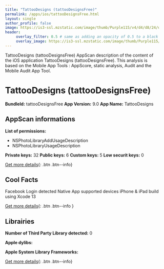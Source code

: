 ```yaml
---
title: "TattooDesigns (tattooDesignsFree)"
permalink: /apps/ios/tattooDesignsFree.html
layout: single
author_profile: false
image: https://is3-ssl.mzstatic.com/image/thumb/Purple115/v4/d4/d8/24/d4d82410-6489-4094-f33f-3dac9d91c2ae/AppIcon-0-0-1x_U007emarketing-0-0-0-6-0-0-sRGB-0-0-0-GLES2_U002c0-512MB-85-220-0-0.png/512x512bb.jpg
header: 
     overlay_filter: 0.5 # same as adding an opacity of 0.5 to a black background
     overlay_image: https://is3-ssl.mzstatic.com/image/thumb/Purple115/v4/d4/d8/24/d4d82410-6489-4094-f33f-3dac9d91c2ae/AppIcon-0-0-1x_U007emarketing-0-0-0-6-0-0-sRGB-0-0-0-GLES2_U002c0-512MB-85-220-0-0.png/512x512bb.jpg
---
```

TattooDesigns (tattooDesignsFree) AppScan description of the content of the iOS application TattooDesigns (tattooDesignsFree). This analysis is based on the Mobile App Tools : AppScore, static analysis, Audit and the Mobile Audit App Tool.

# TattooDesigns (tattooDesignsFree)

**BundleId:** tattooDesignsFree
**App Version:** 9.0
**App Name:** TattooDesigns


## AppScan informations 

**List of permissions:** 
- NSPhotoLibraryAddUsageDescription
- NSPhotoLibraryUsageDescription
  
  
**Private keys:** 32
**Public keys:** 6
**Custom keys:** 5
**Low securit keys:** 0
  
[Get more details](/pricing.html){: .btn .btn--info}

## Cool Facts

Facebook Login detected
Native App
supported devices iPhone & iPad
build using Xcode 13
  
[Get more details](/pricing.html){: .btn .btn--info }

## Librairies 
**Number of Third Party Library detected:** 0


**Apple dylibs:**


**Apple System Library Frameworks:**


  
[Get more details](/pricing.html){: .btn .btn--info}


